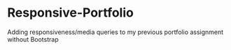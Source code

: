 # Responsive-Portfolio
Adding responsiveness/media queries to my previous portfolio assignment without Bootstrap
